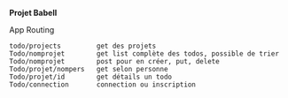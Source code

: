 **Projet Babell**

App Routing

    todo/projects         get des projets
    Todo/nomprojet        get list complète des todos, possible de trier
    Todo/nomprojet        post pour en créer, put, delete
    Todo/projet/nompers   get selon personne
    Todo/projet/id        get détails un todo
    Todo/connection       connection ou inscription



